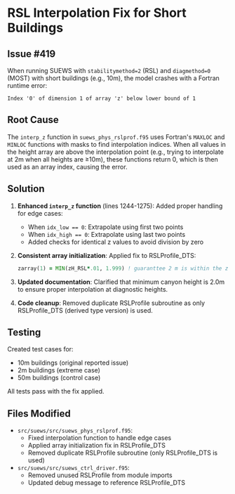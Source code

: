 # RSL Interpolation Fix for Short Buildings

## Issue #419
When running SUEWS with `stabilitymethod=2` (RSL) and `diagmethod=0` (MOST) with short buildings (e.g., 10m), the model crashes with a Fortran runtime error:
```
Index '0' of dimension 1 of array 'z' below lower bound of 1
```

## Root Cause
The `interp_z` function in `suews_phys_rslprof.f95` uses Fortran's `MAXLOC` and `MINLOC` functions with masks to find interpolation indices. When all values in the height array are above the interpolation point (e.g., trying to interpolate at 2m when all heights are ≥10m), these functions return 0, which is then used as an array index, causing the error.

## Solution
1. **Enhanced `interp_z` function** (lines 1244-1275): Added proper handling for edge cases:
   - When `idx_low == 0`: Extrapolate using first two points
   - When `idx_high == 0`: Extrapolate using last two points
   - Added checks for identical z values to avoid division by zero

2. **Consistent array initialization**: Applied fix to RSLProfile_DTS:
   ```fortran
   zarray(1) = MIN(zH_RSL*.01, 1.999) ! guaranttee 2 m is within the zarray
   ```

3. **Updated documentation**: Clarified that minimum canyon height is 2.0m to ensure proper interpolation at diagnostic heights.

4. **Code cleanup**: Removed duplicate RSLProfile subroutine as only RSLProfile_DTS (derived type version) is used.

## Testing
Created test cases for:
- 10m buildings (original reported issue)
- 2m buildings (extreme case)
- 50m buildings (control case)

All tests pass with the fix applied.

## Files Modified
- `src/suews/src/suews_phys_rslprof.f95`: 
  - Fixed interpolation function to handle edge cases
  - Applied array initialization fix in RSLProfile_DTS
  - Removed duplicate RSLProfile subroutine (only RSLProfile_DTS is used)
- `src/suews/src/suews_ctrl_driver.f95`:
  - Removed unused RSLProfile from module imports
  - Updated debug message to reference RSLProfile_DTS